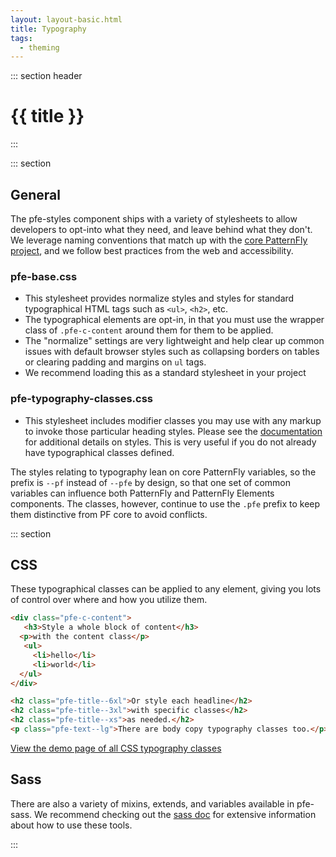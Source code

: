 ```yaml
---
layout: layout-basic.html
title: Typography
tags:
  - theming
---
```

<script type="module" src="{{ '/elements/pfe-cta/dist/pfe-cta.min.js' | url }}"></script>


::: section header
# {{ title }}
:::


::: section  
## General

The pfe-styles component ships with a variety of stylesheets to allow developers to opt-into what they need, and leave behind what they don't. We leverage naming conventions that match up with the [core PatternFly project](https://github.com/patternfly/patternfly), and we follow best practices from the web and accessibility. 

### pfe-base.css 

- This stylesheet provides normalize styles and styles for standard typographical HTML tags such as `<ul>`, `<h2>`, etc. 
- The typographical elements are opt-in, in that you must use the wrapper class of `.pfe-c-content` around them for them to be applied.
- The "normalize" settings are very lightweight and help clear up common issues with default browser styles such as collapsing borders on tables or clearing padding and margins on `ul` tags.
- We recommend loading this as a standard stylesheet in your project

### pfe-typography-classes.css

- This stylesheet includes modifier classes you may use with any markup to invoke those particular heading styles. Please see the [documentation](https://ux.redhat.com/foundations/typography) for additional details on styles. This is very useful if you do not already have typographical classes defined. 

The styles relating to typography lean on core PatternFly variables, so the prefix is `--pf` instead of `--pfe` by design, so that one set of common variables can influence both PatternFly and PatternFly Elements components. The classes, however, continue to use the `.pfe` prefix to keep them distinctive from PF core to avoid conflicts. 


::: section  
## CSS

These typographical classes can be applied to any element, giving you lots of control over where and how you utilize them.

```html
<div class="pfe-c-content">
   <h3>Style a whole block of content</h3>
  <p>with the content class</p>
   <ul>
     <li>hello</li>
     <li>world</li>
  </ul>
</div>

<h2 class="pfe-title--6xl">Or style each headline</h2> 
<h2 class="pfe-title--3xl">with specific classes</h2>  
<h2 class="pfe-title--xs">as needed.</h2>
<p class="pfe-text--lg">There are body copy typography classes too.</p>   
```
 
<pfe-cta>
  <a href="https://patternflyelements.org/elements/pfe-styles/demo/#typography">View the demo page of all CSS typography classes</a>
</pfe-cta>

 
## Sass
There are also a variety of mixins, extends, and variables available in pfe-sass. We recommend checking out the [sass doc](https://patternflyelements.com/elements/pfe-sass/demo/#typography-mixin-pfe-typography) for extensive information about how to use these tools. 

:::
